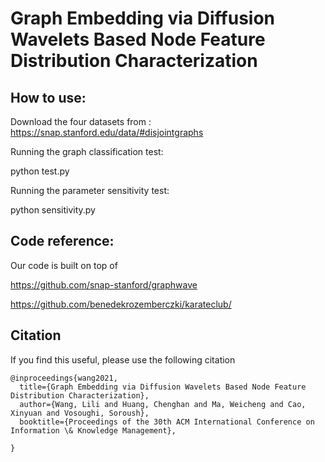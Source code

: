 # Graph Embedding via Diffusion Wavelets Based Node Feature Distribution Characterization


## How to use:
Download the four datasets from : https://snap.stanford.edu/data/#disjointgraphs

Running the graph classification test:

python test.py

Running the parameter sensitivity test:

python sensitivity.py


## Code reference:
Our code is built on top of

https://github.com/snap-stanford/graphwave

https://github.com/benedekrozemberczki/karateclub/


## Citation

If you find this useful, please use the following citation
```
@inproceedings{wang2021,
  title={Graph Embedding via Diffusion Wavelets Based Node Feature Distribution Characterization},
  author={Wang, Lili and Huang, Chenghan and Ma, Weicheng and Cao, Xinyuan and Vosoughi, Soroush},
  booktitle={Proceedings of the 30th ACM International Conference on Information \& Knowledge Management},

}
